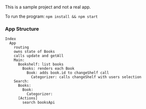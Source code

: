 This is a sample project and not a real app.

To run the program: `npm install && npm start`

### App Structure
```
Index
  App
    routing
    owns state of Books
    calls update and getAll
    Main:
      Bookshelf: list books
        Books: renders each Book
          Book: adds book.id to changeShelf call
            Categorizer: calls changeShelf with users selection
    Search:
      Books:
        Book:
          Categorizer:
      [Actions]
        search booksApi
  ```
